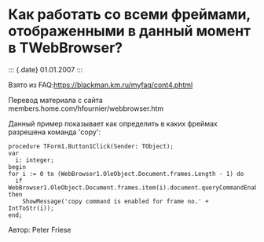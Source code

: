Как работать со всеми фреймами, отображенными в данный момент в TWebBrowser?
============================================================================

::: {.date}
01.01.2007
:::

Взято из FAQ:<https://blackman.km.ru/myfaq/cont4.phtml>

Перевод материала с сайта members.home.com/hfournier/webbrowser.htm

Данный пример показывает как определить в каких фреймах разрешена
команда \'copy\':

    procedure TForm1.Button1Click(Sender: TObject);
    var
      i: integer;
    begin
    for i := 0 to (WebBrowser1.OleObject.Document.frames.Length - 1) do
      if WebBrowser1.OleObject.Document.frames.item(i).document.queryCommandEnabled('Copy') then
        ShowMessage('copy command is enabled for frame no.' + IntToStr(i));
    end;

Автор: Peter Friese
